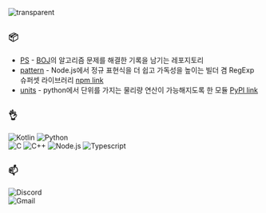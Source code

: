 ![transparent](https://capsule-render.vercel.app/api?type=transparent&fontColor=ffffff&text=rhseung&height=100&fontSize=60)

## `📦`
- [PS](https://github.com/Rhseung/ps) - [BOJ](https://boj.kr)의 알고리즘 문제를 해결한 기록을 남기는 레포지토리
- [pattern](https://github.com/essentialib/pattern) - Node.js에서 정규 표현식을 더 쉽고 가독성을 높이는 빌더 겸 RegExp 슈퍼셋 라이브러리 [npm link](https://www.npmjs.com/package/@essentialib/pattern)
- [units](https://github.com/rhseung/units) - python에서 단위를 가지는 물리량 연산이 가능해지도록 한 모듈 [PyPI link](https://pypi.org/project/rhseung.units/)

## `👌`

  ![Kotlin](https://img.shields.io/badge/Kotlin-7F52FF?style=for-the-badge&logo=Kotlin&logoColor=white)
  ![Python](https://img.shields.io/badge/Python-3776AB?style=for-the-badge&logo=Python&logoColor=white)  
  ![C](https://img.shields.io/badge/c-34475C?style=for-the-badge&logo=c&logoColor=white)
  ![C++](https://img.shields.io/badge/c++-00599C?style=for-the-badge&logo=c%2B%2B&logoColor=white)
  ![Node.js](https://img.shields.io/badge/Node.js-44883e?style=for-the-badge&logo=Node.JS&logoColor=white)
  ![Typescript](https://img.shields.io/badge/TypeScript-3178C6?style=for-the-badge&logo=TypeScript&logoColor=white)

## `📫`

  ![Discord](https://img.shields.io/badge/Discord-rhseung-5865F2?style=for-the-badge&logo=Discord&logoColor=white)  
  ![Gmail](https://img.shields.io/badge/Gmail-rhseungg%40gmail.com-EA4335?style=for-the-badge&logo=Gmail&logoColor=white)
